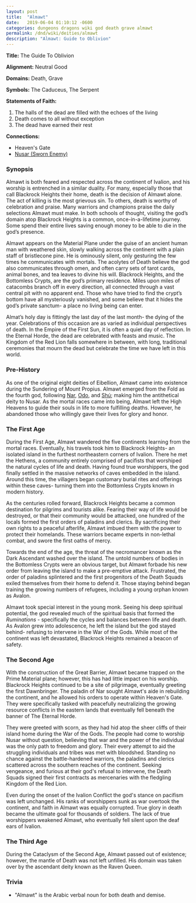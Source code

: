 ```yaml
---
layout: post
title:  "Almawt"
date:   2019-06-04 01:10:12 -0600
categories: dungeons dragons wiki god death grave almawt
permalink: /dnd/wiki/deities/almawt
description: "Almawt: Guide to Oblivion"
---
```


**Title:** The Guide To Oblivion

**Alignment:** Neutral Good

**Domains:** Death, Grave

**Symbols:** The Caduceus, The Serpent

**Statements of Faith:**

1. The halls of the dead are filled with the echoes of the living
2. Death comes to all without exception
3. The dead have earned their rest

**Connections:**

- Heaven's Gate
- [Nusar (Sworn Enemy)](/dnd/wiki/deities/nusar)

### Synopsis

Almawt is both feared and respected across the continent of Ivalion, and his worship is entrenched in a similar duality.
For many, especially those that call Blackrock Heights their home, death is the decision of Almawt alone.
The act of killing is the most grievous sin.
To others, death is worthy of celebration and praise.
Many warriors and champions praise the daily selections Almawt must make.
In both schools of thought, visiting the god’s domain atop Blackrock Heights is a common, once-in-a-lifetime journey.
Some spend their entire lives saving enough money to be able to die in the god’s presence.

Almawt appears on the Material Plane under the guise of an ancient human man with weathered skin, slowly walking across the continent with a plain staff of bristlecone pine.
He is ominously silent, only gesturing the few times he communicates with mortals.
The acolytes of Death believe the god also communicates through omen, and often carry sets of tarot cards, animal bones, and tea leaves to divine his will.
Blackrock Heights, and the Bottomless Crypts, are the god’s primary residence.
Miles upon miles of catacombs branch off in every direction, all connected through a vast central pit with no apparent end.
Those who have tried to find the crypt’s bottom have all mysteriously vanished, and some believe that it hides the god’s private sanctum- a place no living being can enter.

Almat’s holy day is fittingly the last day of the last month- the dying of the year.
Celebrations of this occasion are as varied as individual perspectives of death.
In the Empire of the First Sun, it is often a quiet day of reflection.
In the Eternal Horde, the dead are celebrated with feasts and music.
The Kingdom of the Red Lion falls somewhere in between, with long, traditional ceremonies that mourn the dead but celebrate the time we have left in this world.

### Pre-History

As one of the original eight deities of Eibellion, Almawt came into existence during the Sundering of Mount Propius.
Almawt emerged from the Fold as the fourth god, following [Nar](/dnd/wiki/deities/nar), [Odo](/dnd/wiki/deities/odo), and [Shú](/dnd/wiki/deities/shu); making him the antithetical deity to Nusar.
As the mortal races came into being, Almawt left the High Heavens to guide their souls in life to more fulfilling deaths.
However, he abandoned those who willingly gave their lives for glory and honor.

### The First Age

During the First Age, Almawt wandered the five continents learning from the mortal races.
Eventually, his travels took him to Blackrock Heights- an isolated island in the furthest northeastern corners of Ivalion.
There he met the Hethens, a community entirely comprised of pacifists that worshiped the natural cycles of life and death.
Having found true worshippers, the god finally settled in the massive networks of caves embedded in the island.
Around this time, the villagers began customary burial rites and offerings within these caves- turning them into the Bottomless Crypts known in modern history.

As the centuries rolled forward, Blackrock Heights became a common destination for pilgrims and tourists alike.
Fearing their way of life would be destroyed, or that their community would be attacked, one hundred of the locals formed the first orders of paladins and clerics.
By sacrificing their own rights to a peaceful afterlife, Almawt imbued them with the power to protect their homelands.
These warriors became experts in non-lethal combat, and swore the first oaths of mercy.

Towards the end of the age, the threat of the necromancer known as the Dark Ascendant washed over the island.
The untold numbers of bodies in the Bottomless Crypts were an obvious target, but Almawt forbade his new order from leaving the island to make a pre-emptive attack.
Frustrated, the order of paladins splintered and the first progenitors of the Death Squads exiled themselves from their home to defend it.
Those staying behind began training the growing numbers of refugees, including a young orphan known as Avalon.

Almawt took special interest in the young monk.
Seeing his deep spiritual potential, the god revealed much of the spiritual basis that formed the *Ruminations* - specifically the cycles and balances between life and death.
As Avalon grew into adolescence, he left the island but the god stayed behind- refusing to intervene in the War of the Gods.
While most of the continent was left devastated, Blackrock Heights remained a beacon of safety.

### The Second Age

With the construction of the Great Barrier, Almawt became trapped on the Prime Material plane; however, this has had little impact on his worship.
Blackrock Heights continued to be a site of pilgrimage, eventually greeting the first Dawnbringer.
The paladin of Nar sought Almawt's aide in rebuilding the continent, and he allowed his orders to operate within Heaven's Gate.
They were specifically tasked with peacefully neutralizing the growing resource conflicts in the eastern lands that eventually fell beneath the banner of The Eternal Horde.

They were greeted with scorn, as they had hid atop the sheer cliffs of their island home during the War of the Gods.
The people had come to worship Nusar without question, believing that war and the power of the individual was the only path to freedom and glory.
Their every attempt to aid the struggling individuals and tribes was met with bloodshed.
Standing no chance against the battle-hardened warriors, the paladins and clerics scattered across the southern reaches of the continent.
Seeking vengeance, and furious at their god's refusal to intervene, the Death Squads signed their first contracts as mercenaries with the fledgling Kingdom of the Red Lion.

Even during the onset of the Ivalion Conflict the god's stance on pacifism was left unchanged.
His ranks of worshippers sunk as war overtook the continent, and faith in Almawt was equally corrupted.
True glory in death became the ultimate goal for thousands of soldiers.
The lack of true worshippers weakened Almawt, who eventually fell silent upon the deaf ears of Ivalion.

### The Third Age

During the Cataclysm of the Second Age, Almawt passed out of existence; however, the mantle of Death was not left unfilled.
His domain was taken over by the ascendant deity known as the Raven Queen.

### Trivia

- "Almawt" is the Arabic verbal noun for both death and demise.
